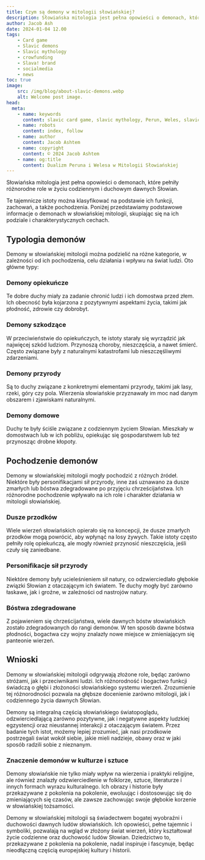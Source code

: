 ```yaml
---
title: Czym są demony w mitologii słowiańskiej?
description: Słowiańska mitologia jest pełna opowieści o demonach, które pełniły różnorodne role w życiu codziennym i duchowym dawnych Słowian.
author: Jacob Ash
date: 2024-01-04 12.00
tags:
    - Card game
    - Slavic demons
    - Slavic mythology
    - crowfunding
    - Slava! brand
    - socialmedia
    - news
toc: true
image:
    src: /img/blog/about-slavic-demons.webp
    alt: Welcome post image.
head:
  meta:
    - name: keywords
      content: slavic card game, slavic mythology, Perun, Weles, slavic gods
    - name: robots
      content: index, follow
    - name: author
      content: Jacob Ashtem
    - name: copyright
      content: © 2024 Jacob Ashtem
    - name: og:title
      content: Dualizm Peruna i Welesa w Mitologii Słowiańskiej
---
```

Słowiańska mitologia jest pełna opowieści o demonach, które pełniły różnorodne role w życiu codziennym i duchowym dawnych Słowian.
<!--more-->
Te tajemnicze istoty można klasyfikować na podstawie ich funkcji, zachowań, a także pochodzenia. Poniżej przedstawiamy podstawowe informacje o demonach w słowiańskiej mitologii, skupiając się na ich podziale i charakterystycznych cechach.

## Typologia demonów

Demony w słowiańskiej mitologii można podzielić na różne kategorie, w zależności od ich pochodzenia, celu działania i wpływu na świat ludzi. Oto główne typy:

### Demony opiekuńcze

Te dobre duchy miały za zadanie chronić ludzi i ich domostwa przed złem. Ich obecność była kojarzona z pozytywnymi aspektami życia, takimi jak płodność, zdrowie czy dobrobyt.

### Demony szkodzące

W przeciwieństwie do opiekuńczych, te istoty starały się wyrządzić jak najwięcej szkód ludziom. Przynoszą choroby, nieszczęścia, a nawet śmierć. Często związane były z naturalnymi katastrofami lub nieszczęśliwymi zdarzeniami.

### Demony przyrody

Są to duchy związane z konkretnymi elementami przyrody, takimi jak lasy, rzeki, góry czy pola. Wierzenia słowiańskie przyznawały im moc nad danym obszarem i zjawiskami naturalnymi.

### Demony domowe

Duchy te były ściśle związane z codziennym życiem Słowian. Mieszkały w domostwach lub w ich pobliżu, opiekując się gospodarstwem lub też przynosząc drobne kłopoty.

## Pochodzenie demonów

Demony w słowiańskiej mitologii mogły pochodzić z różnych źródeł. Niektóre były personifikacjami sił przyrody, inne zaś uznawano za dusze zmarłych lub bóstwa zdegradowane po przyjęciu chrześcijaństwa. Ich różnorodne pochodzenie wpływało na ich role i charakter działania w mitologii słowiańskiej.

### Dusze przodków

Wiele wierzeń słowiańskich opierało się na koncepcji, że dusze zmarłych przodków mogą powrócić, aby wpłynąć na losy żywych. Takie istoty często pełniły rolę opiekuńczą, ale mogły również przynosić nieszczęścia, jeśli czuły się zaniedbane.

### Personifikacje sił przyrody

Niektóre demony były ucieleśnieniem sił natury, co odzwierciedlało głębokie związki Słowian z otaczającym ich światem. Te duchy mogły być zarówno łaskawe, jak i groźne, w zależności od nastrojów natury.

### Bóstwa zdegradowane

Z pojawieniem się chrześcijaństwa, wiele dawnych bóstw słowiańskich zostało zdegradowanych do rangi demonów. W ten sposób dawne bóstwa płodności, bogactwa czy wojny znalazły nowe miejsce w zmieniającym się panteonie wierzeń.

## Wnioski

Demony w słowiańskiej mitologii odgrywają złożone role, będąc zarówno stróżami, jak i przeciwnikami ludzi. Ich różnorodność i bogactwo funkcji świadczą o głębi i złożoności słowiańskiego systemu wierzeń. Zrozumienie tej różnorodności pozwala na głębsze docenienie zarówno mitologii, jak i codziennego życia dawnych Słowian.

Demony są integralną częścią słowiańskiego światopoglądu, odzwierciedlającą zarówno pozytywne, jak i negatywne aspekty ludzkiej egzystencji oraz nieustannej interakcji z otaczającym światem. Przez badanie tych istot, możemy lepiej zrozumieć, jak nasi przodkowie postrzegali świat wokół siebie, jakie mieli nadzieje, obawy oraz w jaki sposób radzili sobie z nieznanym.

### Znaczenie demonów w kulturze i sztuce

Demony słowiańskie nie tylko miały wpływ na wierzenia i praktyki religijne, ale również znalazły odzwierciedlenie w folklorze, sztuce, literaturze i innych formach wyrazu kulturalnego. Ich obrazy i historie były przekazywane z pokolenia na pokolenie, ewoluując i dostosowując się do zmieniających się czasów, ale zawsze zachowując swoje głębokie korzenie w słowiańskiej tożsamości.

Demony w słowiańskiej mitologii są świadectwem bogatej wyobraźni i duchowości dawnych ludów słowiańskich. Ich opowieści, pełne tajemnic i symboliki, pozwalają na wgląd w złożony świat wierzeń, który kształtował życie codzienne oraz duchowość ludów Słowian. Dziedzictwo to, przekazywane z pokolenia na pokolenie, nadal inspiruje i fascynuje, będąc nieodłączną częścią europejskiej kultury i historii.

